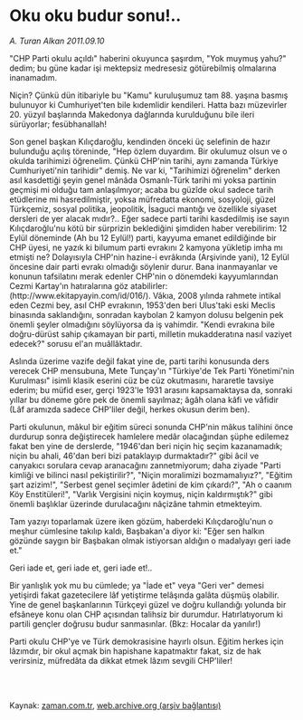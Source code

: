 # Oku oku budur sonu!..

*A. Turan Alkan 2011.09.10*

<td class="columnist-detail">
<p>"CHP Parti okulu açıldı" haberini okuyunca şaşırdım, "Yok muymuş yahu?" dedim; bu güne kadar işi mektepsiz medresesiz götürebilmiş olmalarına inanamadım.</p>
<p>
<div id="haberMetinDiv">
<p> Niçin? Çünkü dün itibariyle bu "Kamu" kuruluşumuz tam 88. yaşına basmış bulunuyor ki Cumhuriyet'ten bile kıdemlidir kendileri. Hatta bazı müzevirler 20. yüzyıl başlarında Makedonya dağlarında kurulduğunu bile ileri sürüyorlar; fesübhanallah!
<p>Son genel başkan Kılıçdaroğlu, kendinden önceki üç selefinin de hazır bulunduğu açılış töreninde, "Hep özlem duyardım. Bir okulumuz olsun ve o okulda tarihimizi öğrenelim. Çünkü CHP'nin tarihi, aynı zamanda Türkiye Cumhuriyeti'nin tarihidir" demiş. Ne var ki, "Tarihimizi öğrenelim" derken asıl kasdettiği şeyin genel mânâda Osmanlı-Türk tarihi mi yoksa partinin geçmişi mi olduğu tam anlaşılmıyor; acaba bu güzîde okul sadece tarih etüdlerine mi hasredilmiştir, yoksa müfredatta ekonomi, sosyoloji, güzel Türkçemiz, sosyal politika, jeopolitik, İsaguci mantığı ve özellikle siyaset dersleri de yer alacak mıdır?.. Eğer sadece parti tarihi kasdedilmiş ise sayın Kılıçdaroğlu'nu kötü bir sürprizin beklediğini şimdiden haber verebilirim: 12 Eylül döneminde (Ah bu 12 Eylül!) parti, kayyuma emanet edildiğinde bir CHP üyesi, ne yazık ki bilumum parti evrakını 2 kamyona yükletip imha mı etmişti ne? Dolayısıyla CHP'nin hazine-i evrâkında (Arşivinde yani), 12 Eylül öncesine dair parti evrakı olmadığı söylenir durur. Bana inanmayanlar ve konunun tafsilatını merak edenler CHP'nin o dönemdeki kayyumlarından Cezmi Kartay'ın hatıralarına göz atabilirler: (http://www.ekitapyayin.com/id/016/). Vâkıa, 2008 yılında rahmete intikal eden Cezmi bey, asıl CHP evrakının, 1953'den beri Ulus'taki eski Meclis binasında saklandığını, sonradan kaybolan 2 kamyon dolusu belgenin pek önemli şeyler olmadığını söylüyorsa da iş vahimdir. "Kendi evrakına bile doğru-dürüst sahip çıkamayan bir parti, milletin mukadderatına nasıl vaziyet edecek?" sorusu el'an muâllâktadır.
<p>Aslında üzerime vazife değil fakat yine de, parti tarihi konusunda ders verecek CHP mensubuna, Mete Tunçay'ın "Türkiye'de Tek Parti Yönetimi'nin Kurulması" isimli klasik eserini cüz be cüz okutmasını, hararetle tavsiye ederim; bu müfid eser, gerçi 1923'le 1931 arasını kapsamaktaysa da, sonraki yıllar bu döneme göre pek de önemli sayılmaz; âgâh olana kâfi ve vâfidir (Lâf aramızda sadece CHP'liler değil, herkes okusun derim ben).
<p>Parti okulunun, mâkul bir eğitim süreci sonunda CHP'nin mâkus talihini önce durdurup sonra değiştirecek hamlelere medâr olacağından şüphe edilemez fakat ben yine de derslerde, "1946'dan beri niçin hiç seçim kazanamadık; niçin bu ahali, 46'dan beri bizi pataklayıp durmaktadır?" gibi âcil ve canyakıcı sorulara cevap aranacağını zannetmiyorum; daha ziyade "Parti kimliği ve bilinci nasıl pekiştirilir?", "Niçin moralimizi bozmamalıyız?", "Eğitim şart azizim!", "Serbest genel seçimler âdetini de kim çıkardı?", "Ah o caanım Köy Enstitüleri!", "Varlık Vergisini niçin koymuş, niçin kaldırmıştık?" gibi önemli başlıklar üzerinde durulacağını nâçizâne tahmin etmekteyim.
<p>Tam yazıyı toparlamak üzere iken gözüm, haberdeki Kılıçdaroğlu'nun o meşhur cümlesine takılıp kaldı, Başbakan'a diyor ki: "Eğer sen halkın gözünde saygın bir Başbakan olmak istiyorsan aldığın o madalyayı geri iade et."
<p>Geri iade et, geri iade et, geri iade et!..
<p>Bir yanlışlık yok mu bu cümlede; ya "İade et" veya "Geri ver" demesi yetişirdi fakat gazetecilere lâf yetiştirme telâşında galâta düşmüş olabilir. Yine de genel başkanlarının Türkçeyi güzel ve doğru kullandığı yolunda bir efsâneye konu olan CHP açısından talihsiz bir durumdur. Hatırlatıyorum ki partili gençler doğrusu budur sanmasınlar. (Bkz: Hocalar da yanılır!)
<p>Parti okulu CHP'ye ve Türk demokrasisine hayırlı olsun. Eğitim herkes için lâzımdır, bir okul açmak bin hapishane kapatmaktır fakat, siz de hak verirsiniz, müfredâta da dikkat etmek lâzım sevgili CHP'liler! </p></p></p></p></p></p></p></p></div>
</p>


<p><br>
		 </br></p></td>

Kaynak: [zaman.com.tr](http://zaman.com.tr/yazar.do?yazino=1178134), [web.archive.org (arşiv bağlantısı)](http://web.archive.org/web/20110927033056/http://www.zaman.com.tr:80/yazar.do?yazino=1178134)
